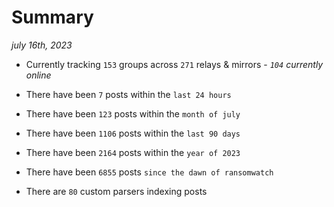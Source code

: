 
# Summary
_july 16th, 2023_

- Currently tracking `153` groups across `271` relays & mirrors - _`104` currently online_

- There have been `7` posts within the `last 24 hours`

- There have been `123` posts within the `month of july`

- There have been `1106` posts within the `last 90 days`

- There have been `2164` posts within the `year of 2023`

- There have been `6855` posts `since the dawn of ransomwatch`

- There are `80` custom parsers indexing posts
